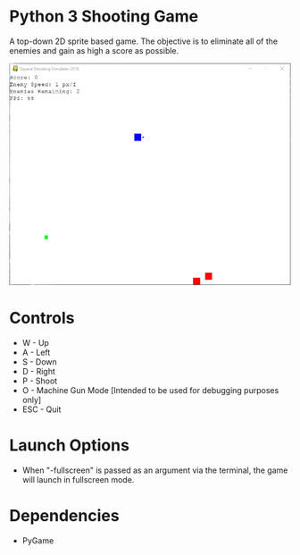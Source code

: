 # Python 3 Shooting Game

A top-down 2D sprite based game. The objective is to eliminate all of the enemies and gain as high a score as possible.

![Demo](https://github.com/Nytra/Python3_Shooting_Game/blob/master/shooting_game_gif.gif)

# Controls
- W - Up
- A - Left
- S - Down
- D - Right
- P - Shoot
- O - Machine Gun Mode [Intended to be used for debugging purposes only]
- ESC - Quit

# Launch Options
- When "-fullscreen" is passed as an argument via the terminal, the game will launch in fullscreen mode.

# Dependencies
- PyGame
